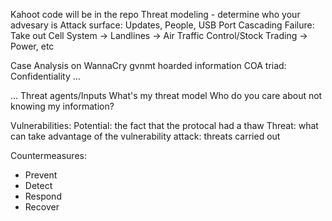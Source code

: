 Kahoot code will be in the repo
Threat modeling - determine who your advesary is
Attack surface: Updates, People, USB Port
Cascading Failure: Take out Cell System -> Landlines -> Air Traffic Control/Stock Trading -> Power, etc

Case Analysis on WannaCry
gvnmt hoarded information
COA triad: 
Confidentiality
...

...
Threat agents/Inputs
What's my threat model
Who do you care about not knowing my information?

Vulnerabilities:
  Potential: the fact that the protocal had a thaw
Threat:
  what can take advantage of the vulnerability
attack:
  threats carried out
  
Countermeasures:
* Prevent
* Detect
* Respond
* Recover
  
